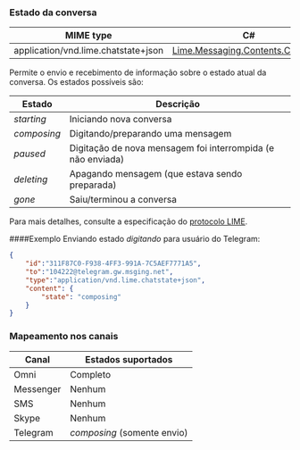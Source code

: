 ### Estado da conversa
| MIME type                                 | C#                                        |
|-------------------------------------------|-------------------------------------------|
| application/vnd.lime.chatstate+json | [Lime.Messaging.Contents.ChatState](https://github.com/takenet/lime-csharp/blob/master/src/Lime.Messaging/Contents/ChatState.cs) |

Permite o envio e recebimento de informação sobre o estado atual da conversa. Os estados possíveis são:

| Estado        | Descrição                          |
|---------------|------------------------------------|
| *starting*    | Iniciando nova conversa |
| *composing*   | Digitando/preparando uma mensagem  |
| *paused*      | Digitação de nova mensagem foi interrompida (e não enviada)  |
| *deleting*    | Apagando mensagem (que estava sendo preparada) |
| *gone*        | Saiu/terminou a conversa  |

Para mais detalhes, consulte a especificação do [protocolo LIME](http://limeprotocol.org/content-types.html#chatstate).

####Exemplo
Enviando estado *digitando* para usuário do Telegram:
```json
{
    "id":"311F87C0-F938-4FF3-991A-7C5AEF7771A5",
    "to":"104222@telegram.gw.msging.net",
    "type":"application/vnd.lime.chatstate+json",
    "content": {
        "state": "composing"
    }
}
```

### Mapeamento nos canais

| Canal              | Estados suportados      | 
|--------------------|-------------------------|
| Omni               | Completo |
| Messenger          | Nenhum |
| SMS                | Nenhum |
| Skype              | Nenhum |
| Telegram           | *composing* (somente envio) |
